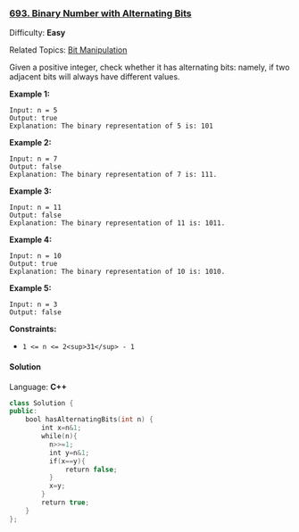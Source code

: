 ### [693\. Binary Number with Alternating Bits](https://leetcode.com/problems/binary-number-with-alternating-bits/)

Difficulty: **Easy**

Related Topics: [Bit Manipulation](https://leetcode.com/tag/bit-manipulation/)

Given a positive integer, check whether it has alternating bits: namely, if two adjacent bits will always have different values.

**Example 1:**

```
Input: n = 5
Output: true
Explanation: The binary representation of 5 is: 101
```

**Example 2:**

```
Input: n = 7
Output: false
Explanation: The binary representation of 7 is: 111.
```

**Example 3:**

```
Input: n = 11
Output: false
Explanation: The binary representation of 11 is: 1011.
```

**Example 4:**

```
Input: n = 10
Output: true
Explanation: The binary representation of 10 is: 1010.
```

**Example 5:**

```
Input: n = 3
Output: false
```

**Constraints:**

- `1 <= n <= 2<sup>31</sup> - 1`

#### Solution

Language: **C++**

```c++
class Solution {
public:
    bool hasAlternatingBits(int n) {
        int x=n&1;
        while(n){
          n>>=1;
          int y=n&1;
          if(x==y){
              return false;
          }
          x=y;  
        }
        return true;
    }
};
```
